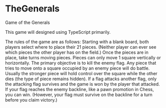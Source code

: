 # TheGenerals
Game of the Generals

This game will designed using TypeScript primarily. 

The rules of the game are as follows:
Starting with a blank board, both players select where to place their 21 pieces. 
(Neither player can ever see which pieces the other player has on the field.)
Once the pieces are in place, take turns moving pieces. Pieces can only move 1 square vertically or horizontally.
The primary objective is to kill the enemy flag.
Any piece that tries to move onto a square occupied by an enemy piece will do battle.
Usually the stronger piece will hold control over the square while the other dies (the type of piece remains hidden).
If a flag attacks another flag, only the attacking flag survives and the game is won by the player that attacked.
If your flag reaches the enemy backline, like a pawn promotion in Chess, you can win. 
(However, your flag must survive on the backline for a turn before you claim victory.)

